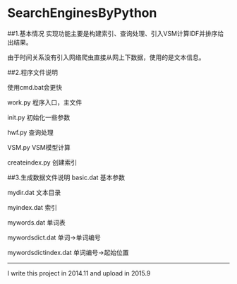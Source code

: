 # SearchEnginesByPython
##1.基本情况
实现功能主要是构建索引、查询处理、引入VSM计算IDF并排序给出结果。

由于时间关系没有引入网络爬虫直接从网上下数据，使用的是文本信息。

##2.程序文件说明

使用cmd.bat会更快

work.py      程序入口，主文件

init.py          初始化一些参数

hwf.py  查询处理

VSM.py  VSM模型计算

createindex.py 创建索引

##3.生成数据文件说明
basic.dat    基本参数

mydir.dat    文本目录

myindex.dat  索引

mywords.dat  单词表

mywordsdict.dat 单词->单词编号

mywordsdictindex.dat 单词编号->起始位置

-------------------------
I write this project in 2014.11 and upload in 2015.9
